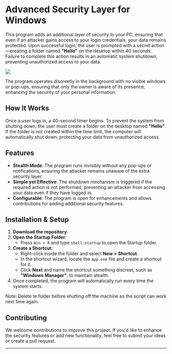 # Advanced Security Layer for Windows

This program adds an additional layer of security to your PC, ensuring that even if an attacker gains access to your login credentials, your data remains protected. Upon successful login, the user is prompted with a secret action—creating a folder named **"Hello"** on the desktop within 40 seconds. Failure to complete this action results in an automatic system shutdown, preventing unauthorized access to your data.

<img src = "https://www.poweradmin.com/blog/wp-content/uploads/2019/02/windows-10-security.jpg">

The program operates discreetly in the background with no visible windows or pop-ups, ensuring that only the owner is aware of its presence, enhancing the security of your personal information.

## How It Works

Once a user logs in, a 40-second timer begins. To prevent the system from shutting down, the user must create a folder on the desktop named **"Hello"**. If the folder is not created within the time limit, the computer will automatically shut down, protecting your data from unauthorized access.

## Features

- **Stealth Mode**: The program runs invisibly without any pop-ups or notifications, ensuring the attacker remains unaware of the extra security layer.
- **Simple yet Effective**: The shutdown mechanism is triggered if the required action is not performed, preventing an attacker from accessing your data even if they have logged in.
- **Configurable**: The program is open for enhancements and allows contributions for adding additional security features.

## Installation & Setup

1. **Download the repository**.
2. **Open the Startup Folder**:
   - Press `Win + R` and type `shell:startup` to open the Startup folder.
3. **Create a Shortcut**:
   - Right-click inside the folder and select **New > Shortcut**.
   - In the shortcut wizard, locate the `app.exe` file and create a shortcut for it.
   - Click **Next** and name the shortcut something discreet, such as **"Windows Manager"**, to maintain stealth.
4. Once completed, the program will automatically run every time the system starts.

Note: Delete te folder before shutting off the machine so the script can work next time again.


## Contributing

We welcome contributions to improve this project. If you'd like to enhance the security features or add new functionality, feel free to submit your ideas or create a pull request.

---

